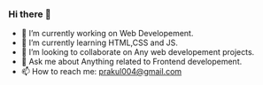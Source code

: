 ### Hi there 👋

<!--
**bugsandbitches/bugsandbitches** is a ✨ _special_ ✨ repository because its `README.md` (this file) appears on your GitHub profile.

Here are some ideas to get you started:
-->
- 🔭 I’m currently working on Web Developement.
- 🌱 I’m currently learning HTML,CSS and JS.
- 👯 I’m looking to collaborate on Any web developement projects.
- 💬 Ask me about Anything related to Frontend developement.
- 📫 How to reach me: prakul004@gmail.com


